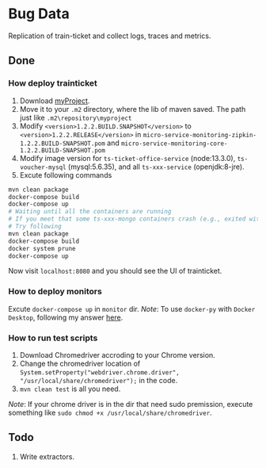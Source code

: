# Bug Data
 Replication of train-ticket and collect logs, traces and metrics.

## Done
### How deploy trainticket
1. Download [myProject](https://github.com/FudanSELab/train-ticket/blob/master/old-docs/Lib/myproject.zip).
2. Move it to your `.m2` directory, where the lib of maven saved. The path just like `.m2\repository\myproject`
3. Modify `<version>1.2.2.BUILD.SNAPSHOT</version>` to `<version>1.2.2.RELEASE</version>` in `micro-service-monitoring-zipkin-1.2.2.BUILD-SNAPSHOT.pom` and `micro-service-monitoring-core-1.2.2.BUILD-SNAPSHOT.pom`
4. Modify image version for `ts-ticket-office-service` (node:13.3.0), `ts-voucher-mysql` (mysql:5.6.35), and all `ts-xxx-service` (openjdk:8-jre).
5. Excute following commands
```bash
mvn clean package
docker-compose build
docker-compose up
# Waiting until all the containers are running
# If you meet that some ts-xxx-mongo containers crash (e.g., exited with code 14)
# Try following 
mvn clean package
docker-compose build
docker system prune
docker-compose up
```

Now visit `localhost:8080` and you should see the UI of trainticket.

### How to deploy monitors
Excute `docker-compose up` in `monitor` dir.
*Note*: To use `docker-py` with `Docker Desktop`, following my answer [here](https://stackoverflow.com/a/76927390/12871978).


### How to run test scripts
1. Download Chromedriver accroding to your Chrome version.
2. Change the chromedriver location of `System.setProperty("webdriver.chrome.driver", "/usr/local/share/chromedriver");` in the code.
3. `mvn clean test` is all you need.


*Note*: If your chrome driver is in the dir that need sudo premission, execute something like `sudo chmod +x /usr/local/share/chromedriver`.


## Todo
1. Write extractors.
